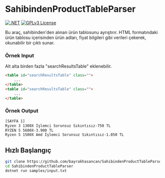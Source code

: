 # SahibindenProductTableParser

[![.NET](https://img.shields.io/badge/.NET-9.0-%23512bd4)](https://dotnet.microsoft.com)
[![GPLv3 License](https://img.shields.io/badge/License-GPLv3-blue.svg)](LICENSE)

Bu araç, sahibinden'den alınan ürün tablosunu ayrıştırır.
HTML formatındaki ürün tablosu içerisinden ürün adları, fiyat bilgileri gibi verileri çekerek, okunabilir bir çıktı sunar.

### Örnek Input

Alt alta birden fazla "searchResultsTable" eklenebilir.

```html
<table id="searchResultsTable" class="">
    ...
</table>
<table id="searchResultsTable" class="">
    ...
</table>
```

### Örnek Output

```html
[SAYFA 1]
Ryzen 3 1300X İşlemci Sorunsuz Sıkıntısız-750 TL
RYZEN 5 5600X-3.900 TL
Ryzen 5 1500X Amd İşlemci Sorunsuz Sıkıntısız-1.050 TL
```

## Hızlı Başlangıç

```bash
git clone https://github.com/bayrakhasancan/SahibindenProductTableParser.git
cd SahibindenProductTableParser
dotnet run samples/input.txt
```
